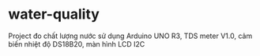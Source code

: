 # water-quality
Project đo chất lượng nước sử dụng Arduino UNO R3, TDS meter V1.0, cảm biến nhiệt độ DS18B20, màn hình LCD I2C 
